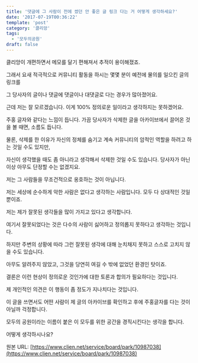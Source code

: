 ```yaml
---
title: '댓글에 그 사람이 전에 썼던 안 좋은 글 링크 다는 거 어떻게 생각하세요?'
date: '2017-07-19T00:36:22'
template: 'post'
category: '클리앙'
tags: 
  - '모두의공원'
draft: false
---
```


클리앙이 개편하면서 메모를 달기 편해져서 추적이 용이해졌죠. 

  

그래서 요새 적극적으로 커뮤니티 활동을 하시는 몇몇 분이 예전에 물의를 일으킨 글의 링크를

  

그 당사자의 글이나 댓글에 댓글이나 대댓글로 다는 경우가 많아졌어요. 

  

근데 저는 잘 모르겠습니다. 이게 100% 정의로운 일이라고 생각하지는 못하겠어요. 

  

주홍 글자와 같다는 느낌이 듭니다. 가끔 당사자가 삭제한 글을 아카이브에서 끌어온 것을 볼 때면, 소름도 듭니다.

  

물론, 삭제를 한 이유가 자신의 정체를 숨기고 계속 커뮤니티의 암적인 역할을 하려고 하는 것일 수도 있지만, 

  

자신이 생각했을 때도 좀 아니라고 생각해서 삭제한 것일 수도 있습니다. 당사자가 아닌 이상 아무도 단정할 수는 없겠지요. 

  

저는 그 사람들을 무조건적으로 옹호하는 것이 아닙니다. 

  

저는 세상에 순수하게 악한 사람은 없다고 생각하는 사람입니다. 모두 다 상대적인 것일 뿐이죠. 

  

저는 제가 잘못된 생각들을 많이 가지고 있다고 생각합니다. 

  

여기서 잘못되었다는 것은 다수의 사람이 싫어하고 정의롭지 못하다고 생각하는 것입니다.

  

하지만 주변의 상황에 따라 그런 잘못된 생각에 대해 눈치채지 못하고 스스로 고치지 않을 수도 있습니다.

  

아무도 알려주지 않았고, 그것을 당연히 여길 수 밖에 없었던 환경인 탓이죠. 

  

결론은 이런 현상이 정의로운 것인가에 대한 토론과 합의가 필요하다는 것입니다.

  

제 개인적인 의견은 이 행동이 좀 정도가 지나치다는 것입니다. 

  

이 글을 쓰면서도 어떤 사람이 제 글의 아카이브를 확인하고 후에 주홍글자를 다는 것이 아닐까 걱정합니다.

  

모두의 공원이라는 이름이 붙은 이 모두를 위한 공간을 경직시킨다는 생각을 합니다. 

  

어떻게 생각하시나요?

원본 URL: [https://www.clien.net/service/board/park/10987038](https://www.clien.net/service/board/park/10987038)